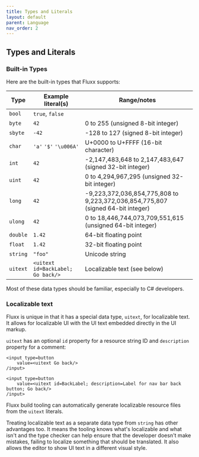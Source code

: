 ```yaml
---
title: Types and Literals
layout: default
parent: Language
nav_order: 2
---
```


Types and Literals
-----

### Built-in Types

Here are the built-in types that Fluxx supports:

| Type| Example literal(s) | Range/notes |
| ------------- | ------------- | -----------|
| `bool` | `true`, `false` |
| `byte` | `42` | 0 to 255 (unsigned 8-bit integer)
| `sbyte` | `-42` | -128 to 127 (signed 8-bit integer)
| `char` | `'a'` `'$'` `'\u006A'` | U+0000 to U+FFFF (16-bit character)
| `int` | `42` | -2,147,483,648 to 2,147,483,647 (signed 32-bit integer)
| `uint` | `42` | 0 to 4,294,967,295 (unsigned 32-bit integer)
| `long` | `42` | -9,223,372,036,854,775,808 to 9,223,372,036,854,775,807 (signed 64-bit integer)
| `ulong` | `42` | 	0 to 18,446,744,073,709,551,615 (unsigned 64-bit integer)
| `double` | `1.42` | 64-bit floating point
| `float` | `1.42` | 32-bit floating point
| `string` | `"foo"` | Unicode string
| `uitext` | `<uitext id=BackLabel; Go back/>` | Localizable text (see below)

Most of these data types should be familiar, especially to C# developers.

### Localizable text

Fluxx is unique in that it has a special data type, `uitext`, for localizable text. It allows
for localizable UI with the UI text embedded directly in the UI markup.

`uitext` has an optional `id` property for a resource string ID and `description` property
for a comment:

```
<input type=button
    value=<uitext Go back/>
/input>

<input type=button
    value=<uitext id=BackLabel; description=Label for nav bar back button; Go back/>
/input>
```

Fluxx build tooling can automatically generate localizable resource files from the `uitext` literals.

Treating localizable text as a separate data type from `string` has other advantages too. It means the tooling knows what's
localizable and what isn't and the type checker can help ensure that the developer doesn't make mistakes, failing to localize something that should be translated. It also allows the editor to show UI text in a different
visual style.

